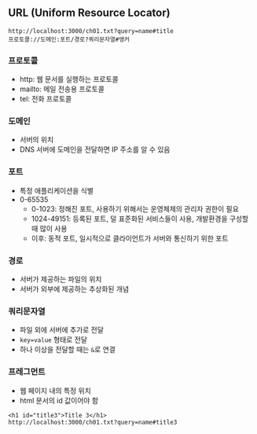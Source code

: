 ## URL (Uniform Resource Locator)

```
http://localhost:3000/ch01.txt?query=name#title
프로토콜://도메인:포트/경로?쿼리문자열#앵커
```

### 프로토콜

- http: 웹 문서를 실행하는 프로토콜
- mailto: 메일 전송용 프로토콜
- tel: 전화 프로토콜

### 도메인

- 서버의 위치
- DNS 서버에 도메인을 전달하면 IP 주소를 알 수 있음

### 포트

- 특정 애플리케이션을 식별
- 0-65535
  - 0-1023: 정해진 포트, 사용하기 위해서는 운영체제의 관리자 권한이 필요
  - 1024-49151: 등록된 포트, 덜 표준화된 서비스들이 사용, 개발환경을 구성할 때 많이 사용
  - 이후: 동적 포트, 일시적으로 클라이언트가 서버와 통신하기 위한 포트

### 경로

- 서버가 제공하는 파일의 위치
- 서버가 외부에 제공하는 추상화된 개념

### 쿼리문자열

- 파일 외에 서버에 추가로 전달
- `key=value` 형태로 전달
- 하나 이상을 전달할 때는 `&`로 연결

### 프레그먼트

- 웹 페이지 내의 특정 위치
- html 문서의 id 값이어야 함

```
<h1 id="title3">Title 3</h1>
http://localhost:3000/ch01.txt?query=name#title3
```
